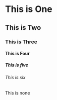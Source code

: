# This is One
## This is Two
### This is Three
#### This is Four
##### This is five
###### This is six
This is none
